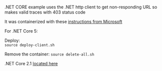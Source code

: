 .NET CORE example uses the .NET http client to get non-responding URL so makes valid traces with 403 status code

It was containerized with these [instructions from Microsoft](https://docs.microsoft.com/en-us/dotnet/core/docker/build-container?tabs=windows)

For .NET Core 5:  

Deploy:  
`source deploy-client.sh`

Remove the container:
`source delete-all.sh`

.NET Core 2.1 [located here](../../misc/dotnet-2.1)